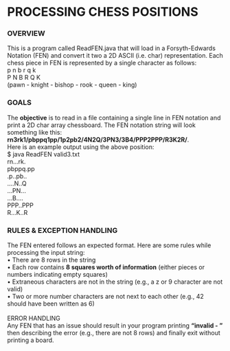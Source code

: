 # PROCESSING CHESS POSITIONS

### OVERVIEW
This is a program called ReadFEN.java that will load in a Forsyth-Edwards Notation (FEN) and convert it two a 2D ASCII (i.e. char)
representation. Each chess piece in FEN is represented by a single character as follows:
<br> p  n  b  r  q  k
<br> P  N  B  R  Q  K
<br> (pawn - knight - bishop - rook - queen - king)

### GOALS
The **objective** is to read in a file containing a single line in FEN notation and print a 2D char array chessboard. The FEN notation string will look something like this: **rn3rk1/pbppq1pp/1p2pb2/4N2Q/3PN3/3B4/PPP2PPP/R3K2R/**.
<br> Here is an example output using the above
position:
<br> $ java ReadFEN valid3.txt
<br> rn...rk.
<br> pbppq.pp
<br> .p..pb..
<br> ....N..Q
<br> ...PN...
<br> ...B....
<br> PPP..PPP
<br> R...K..R

### RULES & EXCEPTION HANDLING
The FEN entered follows an expected format. Here are some rules while processing the input string:
<br>• There are 8 rows in the string 
<br>• Each row contains **8 squares worth of information** (either pieces or numbers indicating empty
squares)
<br>• Extraneous characters are not in the string (e.g., a z or 9 character are not valid)
<br>• Two or more number characters are not next to each other (e.g., 42 should have been written
as 6) <br>
<br> ERROR HANDLING
<br> Any FEN that has an issue should result in your program printing **“invalid - ”** then describing the error (e.g., there are not 8 rows) and finally exit without printing a board.
